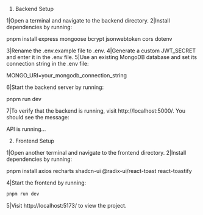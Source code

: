1. Backend Setup
   
1|Open a terminal and navigate to the backend directory.
2|Install dependencies by running:

pnpm install express mongoose bcrypt jsonwebtoken cors dotenv

3|Rename the .env.example file to .env.
4|Generate a custom JWT_SECRET and enter it in the .env file.
5|Use an existing MongoDB database and set its connection string in the .env file:

MONGO_URI=your_mongodb_connection_string

6|Start the backend server by running:

pnpm run dev

7|To verify that the backend is running, visit http://localhost:5000/. You should see the message:

API is running...

2. Frontend Setup

1|Open another terminal and navigate to the frontend directory.
2|Install dependencies by running:

pnpm install axios recharts shadcn-ui @radix-ui/react-toast react-toastify

4|Start the frontend by running:

```bash
pnpm run dev
```

5|Visit http://localhost:5173/ to view the project.
